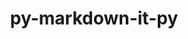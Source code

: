 ---
title: "py-markdown-it-py"
layout: cache
categories: [package, develop]
meta: {"versions": ["3.0.0"], "compilers": ["apple-clang@=14.0.0", "apple-clang@=14.0.3", "gcc@=11.3.0"], "oss": ["ubuntu22.04", "ventura"], "platforms": ["darwin", "linux"], "targets": ["aarch64", "x86_64_v3"], "stacks": ["ml-darwin-aarch64-mps", "ml-linux-x86_64-cpu", "ml-linux-x86_64-cuda", "root"], "num_specs": 16, "num_specs_by_stack": {"root": 16, "ml-darwin-aarch64-mps": 3, "ml-linux-x86_64-cpu": 3, "ml-linux-x86_64-cuda": 3}}
spec_details: [{"hash": "rmlrskosgc6n65zdafayr5sbxsoajzzv", "compiler": "apple-clang@=14.0.0", "versions": ["3.0.0"], "os": "ventura", "platform": "darwin", "target": "aarch64", "variants": ["build_system=python_pip"], "stacks": ["root"], "size": "-", "tarball": "https://binaries.spack.io/develop/build_cache/darwin-ventura-aarch64/apple-clang-14.0.0/py-markdown-it-py-3.0.0/darwin-ventura-aarch64-apple-clang-14.0.0-py-markdown-it-py-3.0.0-rmlrskosgc6n65zdafayr5sbxsoajzzv.spack"}, {"hash": "zjoklvusfyqapirturcqagyhc5bnl5wh", "compiler": "apple-clang@=14.0.0", "versions": ["3.0.0"], "os": "ventura", "platform": "darwin", "target": "aarch64", "variants": ["build_system=python_pip"], "stacks": ["root"], "size": "-", "tarball": "https://binaries.spack.io/develop/build_cache/darwin-ventura-aarch64/apple-clang-14.0.0/py-markdown-it-py-3.0.0/darwin-ventura-aarch64-apple-clang-14.0.0-py-markdown-it-py-3.0.0-zjoklvusfyqapirturcqagyhc5bnl5wh.spack"}, {"hash": "aqwjrweujpciurpy5uuvodulzv64juzh", "compiler": "apple-clang@=14.0.0", "versions": ["3.0.0"], "os": "ventura", "platform": "darwin", "target": "aarch64", "variants": ["build_system=python_pip"], "stacks": ["root", "ml-darwin-aarch64-mps"], "size": "-", "tarball": "https://binaries.spack.io/develop/build_cache/darwin-ventura-aarch64/apple-clang-14.0.0/py-markdown-it-py-3.0.0/darwin-ventura-aarch64-apple-clang-14.0.0-py-markdown-it-py-3.0.0-aqwjrweujpciurpy5uuvodulzv64juzh.spack"}, {"hash": "yoetzdi5l5jtz5doonxtfztd6khgmcny", "compiler": "apple-clang@=14.0.0", "versions": ["3.0.0"], "os": "ventura", "platform": "darwin", "target": "aarch64", "variants": ["build_system=python_pip"], "stacks": ["root", "ml-darwin-aarch64-mps"], "size": "-", "tarball": "https://binaries.spack.io/develop/build_cache/darwin-ventura-aarch64/apple-clang-14.0.0/py-markdown-it-py-3.0.0/darwin-ventura-aarch64-apple-clang-14.0.0-py-markdown-it-py-3.0.0-yoetzdi5l5jtz5doonxtfztd6khgmcny.spack"}, {"hash": "dvdivjacta3ikm6xgsjimzyhj4nfipaj", "compiler": "apple-clang@=14.0.0", "versions": ["3.0.0"], "os": "ventura", "platform": "darwin", "target": "aarch64", "variants": ["build_system=python_pip"], "stacks": ["root"], "size": "-", "tarball": "https://binaries.spack.io/develop/build_cache/darwin-ventura-aarch64/apple-clang-14.0.0/py-markdown-it-py-3.0.0/darwin-ventura-aarch64-apple-clang-14.0.0-py-markdown-it-py-3.0.0-dvdivjacta3ikm6xgsjimzyhj4nfipaj.spack"}, {"hash": "wdobnjotjmranqrptb4hpswj3tgdxsdb", "compiler": "apple-clang@=14.0.0", "versions": ["3.0.0"], "os": "ventura", "platform": "darwin", "target": "aarch64", "variants": ["build_system=python_pip"], "stacks": ["root", "ml-darwin-aarch64-mps"], "size": "-", "tarball": "https://binaries.spack.io/develop/build_cache/darwin-ventura-aarch64/apple-clang-14.0.0/py-markdown-it-py-3.0.0/darwin-ventura-aarch64-apple-clang-14.0.0-py-markdown-it-py-3.0.0-wdobnjotjmranqrptb4hpswj3tgdxsdb.spack"}, {"hash": "anewwb54vrch726wjdytehyirvvmcqmp", "compiler": "apple-clang@=14.0.0", "versions": ["3.0.0"], "os": "ventura", "platform": "darwin", "target": "aarch64", "variants": ["build_system=python_pip"], "stacks": ["root"], "size": "-", "tarball": "https://binaries.spack.io/develop/build_cache/darwin-ventura-aarch64/apple-clang-14.0.0/py-markdown-it-py-3.0.0/darwin-ventura-aarch64-apple-clang-14.0.0-py-markdown-it-py-3.0.0-anewwb54vrch726wjdytehyirvvmcqmp.spack"}, {"hash": "tgqkjhv5eilezu4lrbnrgafznru7bh5n", "compiler": "apple-clang@=14.0.3", "versions": ["3.0.0"], "os": "ventura", "platform": "darwin", "target": "aarch64", "variants": ["build_system=python_pip"], "stacks": ["root"], "size": "-", "tarball": "https://binaries.spack.io/develop/build_cache/darwin-ventura-aarch64/apple-clang-14.0.3/py-markdown-it-py-3.0.0/darwin-ventura-aarch64-apple-clang-14.0.3-py-markdown-it-py-3.0.0-tgqkjhv5eilezu4lrbnrgafznru7bh5n.spack"}, {"hash": "s7faekb4nfwz5gqqxcmz74azbcypjvx6", "compiler": "apple-clang@=14.0.3", "versions": ["3.0.0"], "os": "ventura", "platform": "darwin", "target": "aarch64", "variants": ["build_system=python_pip"], "stacks": ["root"], "size": "-", "tarball": "https://binaries.spack.io/develop/build_cache/darwin-ventura-aarch64/apple-clang-14.0.3/py-markdown-it-py-3.0.0/darwin-ventura-aarch64-apple-clang-14.0.3-py-markdown-it-py-3.0.0-s7faekb4nfwz5gqqxcmz74azbcypjvx6.spack"}, {"hash": "k6yna3ol2ayqaawqfhu7mt6j555ix5oh", "compiler": "apple-clang@=14.0.3", "versions": ["3.0.0"], "os": "ventura", "platform": "darwin", "target": "aarch64", "variants": ["build_system=python_pip"], "stacks": ["root"], "size": "-", "tarball": "https://binaries.spack.io/develop/build_cache/darwin-ventura-aarch64/apple-clang-14.0.3/py-markdown-it-py-3.0.0/darwin-ventura-aarch64-apple-clang-14.0.3-py-markdown-it-py-3.0.0-k6yna3ol2ayqaawqfhu7mt6j555ix5oh.spack"}, {"hash": "p2tul2gs2vnb5y5wiimzd5kadkjusdfu", "compiler": "gcc@=11.3.0", "versions": ["3.0.0"], "os": "ubuntu22.04", "platform": "linux", "target": "x86_64_v3", "variants": ["build_system=python_pip"], "stacks": ["ml-linux-x86_64-cpu", "root", "ml-linux-x86_64-cuda"], "size": "-", "tarball": "https://binaries.spack.io/develop/build_cache/linux-ubuntu22.04-x86_64_v3/gcc-11.3.0/py-markdown-it-py-3.0.0/linux-ubuntu22.04-x86_64_v3-gcc-11.3.0-py-markdown-it-py-3.0.0-p2tul2gs2vnb5y5wiimzd5kadkjusdfu.spack"}, {"hash": "gpgrwmi4hqbliyd5u7q6imkikydony5n", "compiler": "gcc@=11.3.0", "versions": ["3.0.0"], "os": "ubuntu22.04", "platform": "linux", "target": "x86_64_v3", "variants": ["build_system=python_pip"], "stacks": ["root"], "size": "-", "tarball": "https://binaries.spack.io/develop/build_cache/linux-ubuntu22.04-x86_64_v3/gcc-11.3.0/py-markdown-it-py-3.0.0/linux-ubuntu22.04-x86_64_v3-gcc-11.3.0-py-markdown-it-py-3.0.0-gpgrwmi4hqbliyd5u7q6imkikydony5n.spack"}, {"hash": "kv3z7xhtw3kj4u4yxdqtsl4iv77rmrpt", "compiler": "gcc@=11.3.0", "versions": ["3.0.0"], "os": "ubuntu22.04", "platform": "linux", "target": "x86_64_v3", "variants": ["build_system=python_pip"], "stacks": ["root"], "size": "-", "tarball": "https://binaries.spack.io/develop/build_cache/linux-ubuntu22.04-x86_64_v3/gcc-11.3.0/py-markdown-it-py-3.0.0/linux-ubuntu22.04-x86_64_v3-gcc-11.3.0-py-markdown-it-py-3.0.0-kv3z7xhtw3kj4u4yxdqtsl4iv77rmrpt.spack"}, {"hash": "xdb4dzhrueqgvxrjjem4ecjpayztmsba", "compiler": "gcc@=11.3.0", "versions": ["3.0.0"], "os": "ubuntu22.04", "platform": "linux", "target": "x86_64_v3", "variants": ["build_system=python_pip"], "stacks": ["ml-linux-x86_64-cpu", "root", "ml-linux-x86_64-cuda"], "size": "-", "tarball": "https://binaries.spack.io/develop/build_cache/linux-ubuntu22.04-x86_64_v3/gcc-11.3.0/py-markdown-it-py-3.0.0/linux-ubuntu22.04-x86_64_v3-gcc-11.3.0-py-markdown-it-py-3.0.0-xdb4dzhrueqgvxrjjem4ecjpayztmsba.spack"}, {"hash": "ttsdml5z7de5lg7rkivotbgspu53jotq", "compiler": "gcc@=11.3.0", "versions": ["3.0.0"], "os": "ubuntu22.04", "platform": "linux", "target": "x86_64_v3", "variants": ["build_system=python_pip"], "stacks": ["ml-linux-x86_64-cpu", "root", "ml-linux-x86_64-cuda"], "size": "-", "tarball": "https://binaries.spack.io/develop/build_cache/linux-ubuntu22.04-x86_64_v3/gcc-11.3.0/py-markdown-it-py-3.0.0/linux-ubuntu22.04-x86_64_v3-gcc-11.3.0-py-markdown-it-py-3.0.0-ttsdml5z7de5lg7rkivotbgspu53jotq.spack"}, {"hash": "wdn2b3z7lwhkyplbiflffaflzcrmikfv", "compiler": "gcc@=11.3.0", "versions": ["3.0.0"], "os": "ubuntu22.04", "platform": "linux", "target": "x86_64_v3", "variants": ["build_system=python_pip"], "stacks": ["root"], "size": "-", "tarball": "https://binaries.spack.io/develop/build_cache/linux-ubuntu22.04-x86_64_v3/gcc-11.3.0/py-markdown-it-py-3.0.0/linux-ubuntu22.04-x86_64_v3-gcc-11.3.0-py-markdown-it-py-3.0.0-wdn2b3z7lwhkyplbiflffaflzcrmikfv.spack"}]
---
